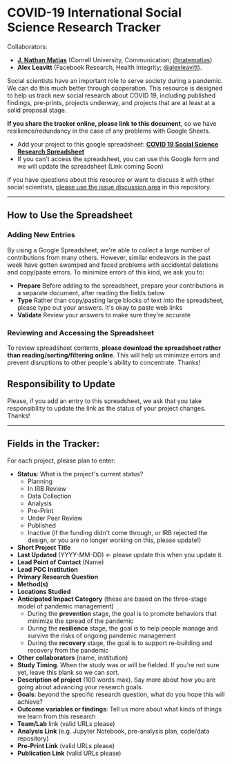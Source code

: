 # COVID-19 International Social Science Research Tracker
Collaborators: 
* **[J. Nathan Matias](https://natematias.com)** (Cornell University, Communication; [@natematias](https://twitter.com/natematias))
* **Alex Leavitt** (Facebook Research, Health Integrity; [@alexleavitt](https://twitter.com/alexleavitt)). 

Social scientists have an important role to serve society during a pandemic. We can do this much better through cooperation. This resource is designed to help us track new social research about COVID 19, including published findings, pre-prints, projects underway, and projects that are at least at a solid proposal stage.

**If you share the tracker online, please link to this document**, so we have resilience/redundancy in the case of any problems with Google Sheets.

* Add your project to this google spreadsheet: **[COVID 19 Social Science Research Spreadsheet](https://docs.google.com/spreadsheets/d/1DuY8VLV2yG8TAOZbtyNtrhHERmzUjSaXpAo0_59z_XU/edit?ts=5e73b15d#gid=0)**
* If you can't access the spreadsheet, you can use this Google form and we will update the spreadsheet (Link coming Soon)

If you have questions about this resource or want to discuss it with other social scientists, [please use the issue discussion area](https://github.com/natematias/covid-19-social-science-research/issues) in this repository. 

---

## How to Use the Spreadsheet
### Adding New Entries
By using a Google Spreadsheet, we're able to collect a large number of contributions from many others. However, similar endeavors in the past week have gotten swamped and faced problems with accidental deletions and copy/paste errors. To minimize errors of this kind, we ask you to:
* **Prepare** Before adding to the spreadsheet, prepare your contributions in a separate document, after reading the fields below
* **Type** Rather than copy/pasting large blocks of text into the spreadsheet, please type out your answers. It's okay to paste web links
* **Validate** Review your answers to make sure they're accurate

### Reviewing and Accessing the Spreadsheet
To review spreadsheet contents, **please download the spreadsheet rather than reading/sorting/filtering online**. This will help us minimize errors and prevent disruptions to other people's ability to concentrate. Thanks!

## Responsibility to Update
Please, if you add an entry to this spreadsheet, we ask that you take responsibility to update the link as the status of your project changes. Thanks!

---

## Fields in the Tracker:
For each project, please plan to enter:
* **Status**: What is the project's current status?
  * Planning
  * In IRB Review
  * Data Collection
  * Analysis
  * Pre-Print
  * Under Peer Review
  * Published
  * Inactive (if the funding didn't come through, or IRB rejected the design, or you are no longer working on this, please update!)
* **Short Project Title**
* **Last Updated** (YYYY-MM-DD) <- please update this when you update it. 
* **Lead Point of Contact** (Name)
* **Lead POC Institution**
* **Primary Research Question**
* **Method(s)**
* **Locations Studied**
* **Anticipated Impact Category** (these are based on the three-stage model of pandemic management) 
  * During the **prevention** stage, the goal is to promote behaviors that minimize the spread of the pandemic
  * During the **resilience** stage, the goal is to help people manage and survive the risks of ongoing pandemic management
  * During the **recovery** stage, the goal is to support re-building and recovery from the pandemic
* **Other collaborators** (name, institution)
* **Study Timing**. When the study was or will be fielded. If you're not sure yet, leave this blank so we can sort.
* **Description of project** (100 words max). Say more about how you are going about advancing your research goals. 
* **Goals**: beyond the specific research question, what do you hope this will achieve?
* **Outcome variables or findings**: Tell us more about what kinds of things we learn from this research
* **Team/Lab** link (valid URLs please)
* **Analysis Link** (e.g. Jupyter Notebook, pre-analysis plan, code/data repository)
* **Pre-Print Link** (valid URLs please)
* **Publication Link** (valid URLs please)
